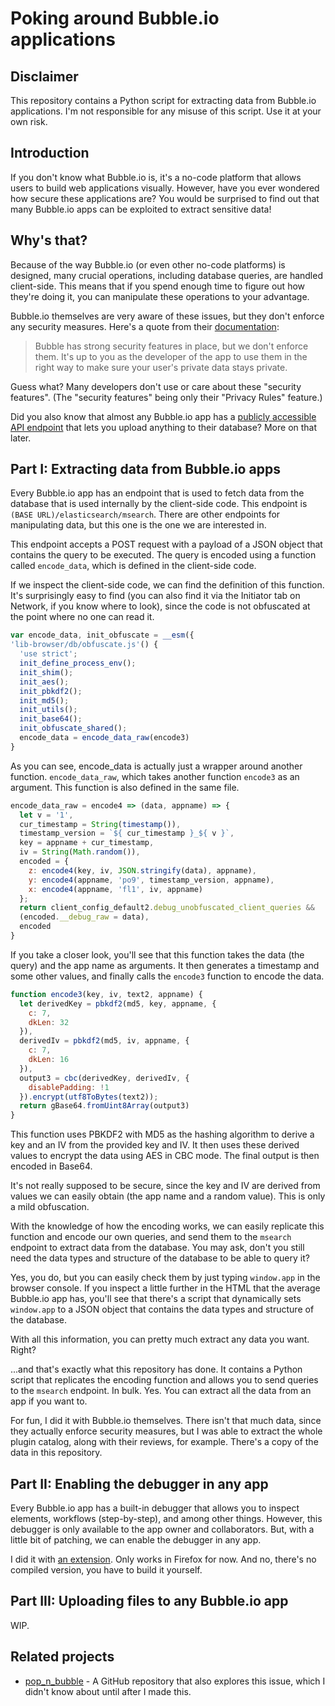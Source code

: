 # Poking around Bubble.io applications

## Disclaimer

This repository contains a Python script for extracting data from Bubble.io applications. I'm not responsible for any misuse of this script. Use it at your own risk.

## Introduction

If you don't know what Bubble.io is, it's a no-code platform that allows users to build web applications visually. However, have you ever wondered how secure these applications are? You would be surprised to find out that many Bubble.io apps can be exploited to extract sensitive data!

## Why's that?

Because of the way Bubble.io (or even other no-code platforms) is designed, many crucial operations, including database queries, are handled client-side. This means that if you spend enough time to figure out how they're doing it, you can manipulate these operations to your advantage.

Bubble.io themselves are very aware of these issues, but they don't enforce any security measures. Here's a quote from their [documentation](https://manual.bubble.io/help-guides/data/the-database/protecting-data-with-privacy-rules):

> Bubble has strong security features in place, but we don't enforce them. It's up to you as the developer of the app to use them in the right way to make sure your user's private data stays private.

Guess what? Many developers don't use or care about these "security features". (The "security features" being only their "Privacy Rules" feature.)

Did you also know that almost any Bubble.io app has a [publicly accessible API endpoint](https://forum.bubble.io/t/easy-file-upload-to-bubble-using-api-fileupload/323804) that lets you upload anything to their database? More on that later.

## Part I: Extracting data from Bubble.io apps

Every Bubble.io app has an endpoint that is used to fetch data from the database that is used internally by the client-side code. This endpoint is `(BASE URL)/elasticsearch/msearch`. There are other endpoints for manipulating data, but this one is the one we are interested in.

This endpoint accepts a POST request with a payload of a JSON object that contains the query to be executed. The query is encoded using a function called `encode_data`, which is defined in the client-side code.

If we inspect the client-side code, we can find the definition of this function. It's surprisingly easy to find (you can also find it via the Initiator tab on Network, if you know where to look), since the code is not obfuscated at the point where no one can read it.

```javascript
var encode_data, init_obfuscate = __esm({
'lib-browser/db/obfuscate.js'() {
  'use strict';
  init_define_process_env();
  init_shim();
  init_aes();
  init_pbkdf2();
  init_md5();
  init_utils();
  init_base64();
  init_obfuscate_shared();
  encode_data = encode_data_raw(encode3)
}
```

As you can see, encode_data is actually just a wrapper around another function. `encode_data_raw`, which takes another function `encode3` as an argument. This function is also defined in the same file.

```javascript
encode_data_raw = encode4 => (data, appname) => {
  let v = '1',
  cur_timestamp = String(timestamp()),
  timestamp_version = `${ cur_timestamp }_${ v }`,
  key = appname + cur_timestamp,
  iv = String(Math.random()),
  encoded = {
    z: encode4(key, iv, JSON.stringify(data), appname),
    y: encode4(appname, 'po9', timestamp_version, appname),
    x: encode4(appname, 'fl1', iv, appname)
  };
  return client_config_default2.debug_unobfuscated_client_queries &&
  (encoded.__debug_raw = data),
  encoded
}
```

If you take a closer look, you'll see that this function takes the data (the query) and the app name as arguments. It then generates a timestamp and some other values, and finally calls the `encode3` function to encode the data.

```javascript
function encode3(key, iv, text2, appname) {
  let derivedKey = pbkdf2(md5, key, appname, {
    c: 7,
    dkLen: 32
  }),
  derivedIv = pbkdf2(md5, iv, appname, {
    c: 7,
    dkLen: 16
  }),
  output3 = cbc(derivedKey, derivedIv, {
    disablePadding: !1
  }).encrypt(utf8ToBytes(text2));
  return gBase64.fromUint8Array(output3)
}
```

This function uses PBKDF2 with MD5 as the hashing algorithm to derive a key and an IV from the provided key and IV. It then uses these derived values to encrypt the data using AES in CBC mode. The final output is then encoded in Base64.

It's not really supposed to be secure, since the key and IV are derived from values we can easily obtain (the app name and a random value). This is only a mild obfuscation.

With the knowledge of how the encoding works, we can easily replicate this function and encode our own queries, and send them to the `msearch` endpoint to extract data from the database. You may ask, don't you still need the data types and structure of the database to be able to query it?

Yes, you do, but you can easily check them by just typing `window.app` in the browser console. If you inspect a little further in the HTML that the average Bubble.io app has, you'll see that there's a script that dynamically sets `window.app` to a JSON object that contains the data types and structure of the database.

With all this information, you can pretty much extract any data you want. Right?

...and that's exactly what this repository has done. It contains a Python script that replicates the encoding function and allows you to send queries to the `msearch` endpoint. In bulk. Yes. You can extract all the data from an app if you want to.

For fun, I did it with Bubble.io themselves. There isn't that much data, since they actually enforce security measures, but I was able to extract the whole plugin catalog, along with their reviews, for example. There's a copy of the data in this repository.

## Part II: Enabling the debugger in any app

Every Bubble.io app has a built-in debugger that allows you to inspect elements, workflows (step-by-step), and among other things. However, this debugger is only available to the app owner and collaborators. But, with a little bit of patching, we can enable the debugger in any app.

I did it with [an extension](https://github.com/Nightdavisao/bubblepwn). Only works in Firefox for now. And no, there's no compiled version, you have to build it yourself.

## Part III: Uploading files to any Bubble.io app

WIP.

## Related projects

* [pop_n_bubble](https://github.com/demon-i386/pop_n_bubble) - A GitHub repository that also explores this issue, which I didn't know about until after I made this.
